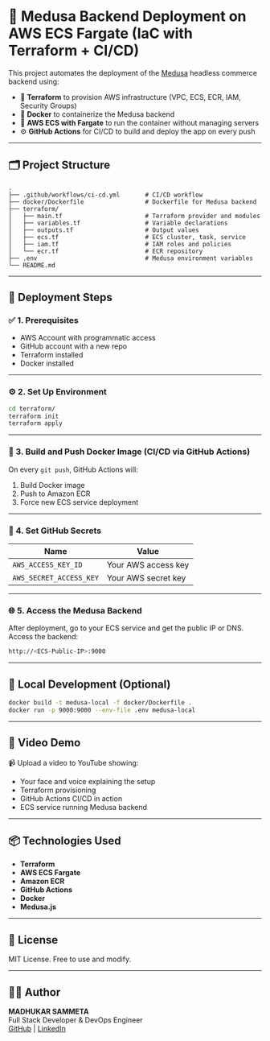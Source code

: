 # 🛒 Medusa Backend Deployment on AWS ECS Fargate (IaC with Terraform + CI/CD)

This project automates the deployment of the [Medusa](https://medusajs.com/) headless commerce backend using:

- 🧱 **Terraform** to provision AWS infrastructure (VPC, ECS, ECR, IAM, Security Groups)
- 🐳 **Docker** to containerize the Medusa backend
- 🚀 **AWS ECS with Fargate** to run the container without managing servers
- ⚙️ **GitHub Actions** for CI/CD to build and deploy the app on every push

---

## 🗂️ Project Structure

```
.
├── .github/workflows/ci-cd.yml       # CI/CD workflow
├── docker/Dockerfile                 # Dockerfile for Medusa backend
├── terraform/
│   ├── main.tf                       # Terraform provider and modules
│   ├── variables.tf                  # Variable declarations
│   ├── outputs.tf                    # Output values
│   ├── ecs.tf                        # ECS cluster, task, service
│   ├── iam.tf                        # IAM roles and policies
│   └── ecr.tf                        # ECR repository
├── .env                              # Medusa environment variables
└── README.md
```

---

## 🚀 Deployment Steps

### ✅ 1. Prerequisites

- AWS Account with programmatic access
- GitHub account with a new repo
- Terraform installed
- Docker installed

---

### ⚙️ 2. Set Up Environment

```bash
cd terraform/
terraform init
terraform apply
```

---

### 🐳 3. Build and Push Docker Image (CI/CD via GitHub Actions)

On every `git push`, GitHub Actions will:
1. Build Docker image
2. Push to Amazon ECR
3. Force new ECS service deployment

---

### 🔐 4. Set GitHub Secrets

| Name                     | Value                |
|--------------------------|----------------------|
| `AWS_ACCESS_KEY_ID`      | Your AWS access key  |
| `AWS_SECRET_ACCESS_KEY`  | Your AWS secret key  |

---

### 🌐 5. Access the Medusa Backend

After deployment, go to your ECS service and get the public IP or DNS. Access the backend:

```bash
http://<ECS-Public-IP>:9000
```

---

## 🧪 Local Development (Optional)

```bash
docker build -t medusa-local -f docker/Dockerfile .
docker run -p 9000:9000 --env-file .env medusa-local
```

---

## 🎥 Video Demo

📹 Upload a video to YouTube showing:
- Your face and voice explaining the setup
- Terraform provisioning
- GitHub Actions CI/CD in action
- ECS service running Medusa backend

---

## 📦 Technologies Used

- **Terraform**
- **AWS ECS Fargate**
- **Amazon ECR**
- **GitHub Actions**
- **Docker**
- **Medusa.js**

---

## 📄 License

MIT License. Free to use and modify.

---

## 🙋‍♂️ Author

**MADHUKAR SAMMETA**  
Full Stack Developer & DevOps Engineer  
[GitHub](https://github.com/iammadhukar177) | [LinkedIn](https://linkedin.com/in/madhukarsammeta)
